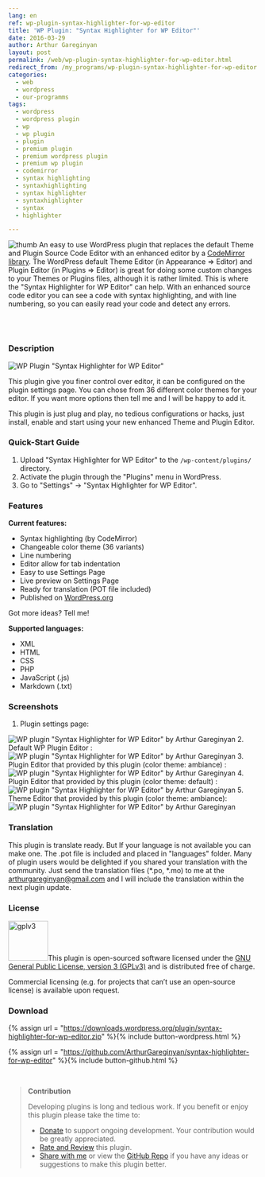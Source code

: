 ```yaml
---
lang: en
ref: wp-plugin-syntax-highlighter-for-wp-editor
title: 'WP Plugin: "Syntax Highlighter for WP Editor"'
date: 2016-03-29
author: Arthur Gareginyan
layout: post
permalink: /web/wp-plugin-syntax-highlighter-for-wp-editor.html
redirect_from: /my_programs/wp-plugin-syntax-highlighter-for-wp-editor.html
categories:
  - web
  - wordpress
  - our-programms
tags:
  - wordpress
  - wordpress plugin
  - wp
  - wp plugin
  - plugin
  - premium plugin
  - premium wordpress plugin
  - premium wp plugin
  - codemirror
  - syntax highlighting
  - syntaxhighlighting
  - syntax highlighter
  - syntaxhighlighter
  - syntax
  - highlighter

---
```


![thumb](/images/syntax-highlighter-for-wp-editor/icon.png)
An easy to use WordPress plugin that replaces the default Theme and Plugin Source Code Editor with an enhanced editor by a [CodeMirror library](https://codemirror.net/). The WordPress default Theme Editor (in Appearance => Editor) and Plugin Editor (in Plugins => Editor) is great for doing some custom changes to your Themes or Plugins files, although it is rather limited. This is where the "Syntax Highlighter for WP Editor" can help. With an enhanced source code editor you can see a code with syntax highlighting, and with line numbering, so you can easily read your code and detect any errors.

<br><br>

### Description

<img src="/images/syntax-highlighter-for-wp-editor/banner.png" alt="WP Plugin &quot;Syntax Highlighter for WP Editor&quot;" />

This plugin give you finer control over editor, it can be configured on the plugin settings page. You can chose from 36 different color themes for your editor. If you want more options then tell me and I will be happy to add it.

This plugin is just plug and play, no tedious configurations or hacks, just install, enable and start using your new enhanced Theme and Plugin Editor.


### Quick-Start Guide

1. Upload "Syntax Highlighter for WP Editor" to the `/wp-content/plugins/` directory.
2. Activate the plugin through the "Plugins" menu in WordPress.
3. Go to "Settings" → "Syntax Highlighter for WP Editor".


### Features

**Current features:**

* Syntax highlighting (by CodeMirror)
* Changeable color theme (36 variants)
* Line numbering
* Editor allow for tab indentation
* Easy to use Settings Page
* Live preview on Settings Page
* Ready for translation (POT file included)
* Published on [WordPress.org](http://wordpess.org/)

Got more ideas? Tell me!

**Supported languages:**

* XML
* HTML
* CSS
* PHP
* JavaScript (.js)
* Markdown (.txt)


### Screenshots

1. Plugin settings page:
<img src="/images/syntax-highlighter-for-wp-editor/screenshot-1.png" alt="WP plugin &quot;Syntax Highlighter for WP Editor&quot; by Arthur Gareginyan" />
2. Default WP Plugin Editor :
<img src="/images/syntax-highlighter-for-wp-editor/screenshot-2.png" alt="WP plugin &quot;Syntax Highlighter for WP Editor&quot; by Arthur Gareginyan" />
3. Plugin Editor that provided by this plugin (color theme: ambiance) :
<img src="/images/syntax-highlighter-for-wp-editor/screenshot-3.png" alt="WP plugin &quot;Syntax Highlighter for WP Editor&quot; by Arthur Gareginyan" />
4. Plugin Editor that provided by this plugin (color theme: default) :
<img src="/images/syntax-highlighter-for-wp-editor/screenshot-4.png" alt="WP plugin &quot;Syntax Highlighter for WP Editor&quot; by Arthur Gareginyan" />
5. Theme Editor that provided by this plugin (color theme: ambiance):
<img src="/images/syntax-highlighter-for-wp-editor/screenshot-5.png" alt="WP plugin &quot;Syntax Highlighter for WP Editor&quot; by Arthur Gareginyan" />


### Translation

This plugin is translate ready. But If your language is not available you can make one. The .pot file is included and placed in "languages" folder. Many of plugin users would be delighted if you shared your translation with the community. Just send the translation files (*.po, *.mo) to me at the arthurgareginyan@gmail.com and I will include the translation within the next plugin update.


### License

<img src="/images/gplv3.png" alt="gplv3" width="80" class="alignleft" style="border:none;" />This plugin is open-sourced software licensed under the <a href="http://www.gnu.org/licenses/gpl-3.0.html" title="GPLv3" target="_blank">GNU General Public License, version 3 (GPLv3)</a> and is distributed free of charge.

Commercial licensing (e.g. for projects that can’t use an open-source license) is available upon request.


### Download

{% assign url = "https://downloads.wordpress.org/plugin/syntax-highlighter-for-wp-editor.zip" %}{% include button-wordpress.html %}
    
{% assign url = "https://github.com/ArthurGareginyan/syntax-highlighter-for-wp-editor" %}{% include button-github.html %}


<br>

>**Contribution**
>
>Developing plugins is long and tedious work. If you benefit or enjoy this plugin please take the time to:
>
>* [Donate](http://www.arthurgareginyan.com/donate.html) to support ongoing development. Your contribution would be greatly appreciated.
>* [Rate and Review](https://wordpress.org/support/view/plugin-reviews/syntax-highlighter-for-wp-editor?rate=5#postform) this plugin.
>* [Share with me](mailto:arthurgareginyan@gmail.com) or view the [GitHub Repo](https://github.com/ArthurGareginyan/syntax-highlighter-for-wp-editor) if you have any ideas or suggestions to make this plugin better.
